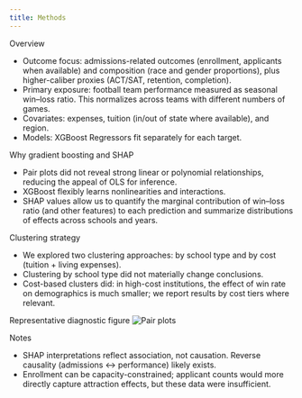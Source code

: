 ```yaml
---
title: Methods
---
```


Overview
- Outcome focus: admissions-related outcomes (enrollment, applicants when available) and composition (race and gender proportions), plus higher-caliber proxies (ACT/SAT, retention, completion).
- Primary exposure: football team performance measured as seasonal win–loss ratio. This normalizes across teams with different numbers of games.
- Covariates: expenses, tuition (in/out of state where available), and region.
- Models: XGBoost Regressors fit separately for each target.

Why gradient boosting and SHAP
- Pair plots did not reveal strong linear or polynomial relationships, reducing the appeal of OLS for inference.
- XGBoost flexibly learns nonlinearities and interactions.
- SHAP values allow us to quantify the marginal contribution of win–loss ratio (and other features) to each prediction and summarize distributions of effects across schools and years.

Clustering strategy
- We explored two clustering approaches: by school type and by cost (tuition + living expenses).
- Clustering by school type did not materially change conclusions.
- Cost-based clusters did: in high-cost institutions, the effect of win rate on demographics is much smaller; we report results by cost tiers where relevant.

Representative diagnostic figure
![Pair plots](assets/img/pair_plots.png)

Notes
- SHAP interpretations reflect association, not causation. Reverse causality (admissions ↔ performance) likely exists.
- Enrollment can be capacity-constrained; applicant counts would more directly capture attraction effects, but these data were insufficient.

